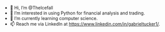 - 👋 Hi, I’m @TheIcefall
- 👀 I’m interested in using Python for financial analysis and trading.
- 🌱 I’m currently learning computer science.
- 📫 Reach me via LinkedIn at https://www.linkedin.com/in/gabrieltucker1/.

<!---
TheIcefall/TheIcefall is a ✨ special ✨ repository because its `README.md` (this file) appears on your GitHub profile.
You can click the Preview link to take a look at your changes.
--->
